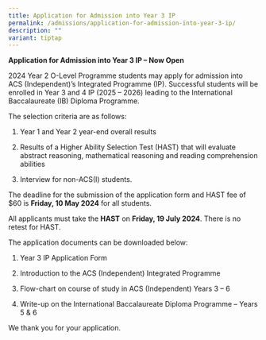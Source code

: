 ```yaml
---
title: Application for Admission into Year 3 IP
permalink: /admissions/application-for-admission-into-year-3-ip/
description: ""
variant: tiptap
---
```

<p><strong>Application for Admission into Year 3 IP – Now Open</strong>&nbsp;</p>
<p>2024 Year 2 O-Level Programme students may apply for admission into ACS
(Independent)’s Integrated Programme (IP). Successful students will be
enrolled in Year 3 and 4 IP (2025 – 2026) leading to the International
Baccalaureate (IB) Diploma Programme.&nbsp;</p>
<p>The selection criteria are as follows:&nbsp;</p>
<ol data-tight="true" class="tight">
<li>
<p>Year 1 and Year 2 year-end overall results</p>
</li>
<li>
<p>Results of a Higher Ability Selection Test (HAST) that will evaluate abstract
reasoning, mathematical reasoning and reading comprehension abilities</p>
</li>
<li>
<p>Interview for non-ACS(I) students.&nbsp;</p>
</li>
</ol>
<p>The deadline for the submission of the application form and HAST fee of
$60 is <strong>Friday, 10 May 2024</strong> for all students.&nbsp;</p>
<p>All applicants must take the <strong>HAST</strong> on <strong>Friday, 19 July 2024</strong>.
There is no retest for HAST.&nbsp;&nbsp;&nbsp;&nbsp;</p>
<p>The application documents can be downloaded below:&nbsp;</p>
<ol data-tight="true" class="tight">
<li>
<p>Year 3 IP Application Form
</p>
</li>
<li>
<p>Introduction to the ACS (Independent) Integrated Programme
</p>
</li>
<li>
<p>Flow-chart on course of study in ACS (Independent) Years 3 – 6
</p>
</li>
<li>
<p>Write-up on the International Baccalaureate Diploma Programme – Years 5 &amp; 6
</p>
</li>
</ol>
<p>We thank you for your application.</p>